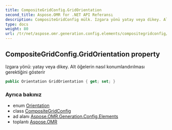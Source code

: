 ```yaml
---
title: CompositeGridConfig.GridOrientation
second_title: Aspose.OMR for .NET API Referansı
description: CompositeGridConfig mülk. Izgara yönü yatay veya dikey. Alt öğelerin nasıl konumlandırılması gerektiğini gösterir
type: docs
weight: 80
url: /tr/net/aspose.omr.generation.config.elements/compositegridconfig/gridorientation/
---
```

## CompositeGridConfig.GridOrientation property

Izgara yönü: yatay veya dikey. Alt öğelerin nasıl konumlandırılması gerektiğini gösterir

```csharp
public Orientation GridOrientation { get; set; }
```

### Ayrıca bakınız

* enum [Orientation](../../../aspose.omr.generation/orientation/)
* class [CompositeGridConfig](../)
* ad alanı [Aspose.OMR.Generation.Config.Elements](../../compositegridconfig/)
* toplantı [Aspose.OMR](../../../)


